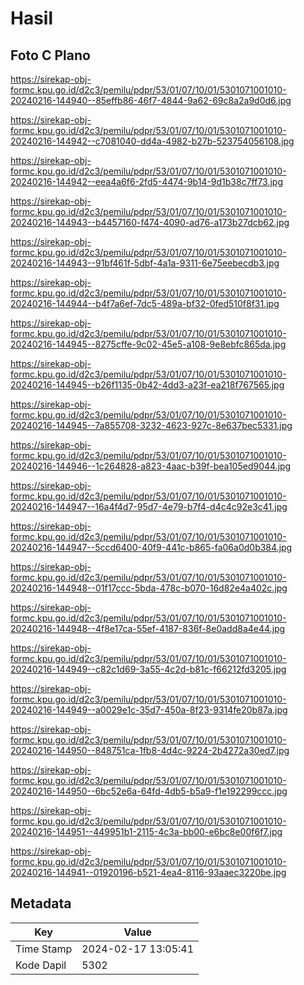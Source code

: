 # Hasil

## Foto C Plano

https://sirekap-obj-formc.kpu.go.id/d2c3/pemilu/pdpr/53/01/07/10/01/5301071001010-20240216-144940--85effb86-46f7-4844-9a62-69c8a2a9d0d6.jpg

https://sirekap-obj-formc.kpu.go.id/d2c3/pemilu/pdpr/53/01/07/10/01/5301071001010-20240216-144942--c7081040-dd4a-4982-b27b-523754056108.jpg

https://sirekap-obj-formc.kpu.go.id/d2c3/pemilu/pdpr/53/01/07/10/01/5301071001010-20240216-144942--eea4a6f6-2fd5-4474-9b14-9d1b38c7ff73.jpg

https://sirekap-obj-formc.kpu.go.id/d2c3/pemilu/pdpr/53/01/07/10/01/5301071001010-20240216-144943--b4457160-f474-4090-ad76-a173b27dcb62.jpg

https://sirekap-obj-formc.kpu.go.id/d2c3/pemilu/pdpr/53/01/07/10/01/5301071001010-20240216-144943--91bf461f-5dbf-4a1a-9311-6e75eebecdb3.jpg

https://sirekap-obj-formc.kpu.go.id/d2c3/pemilu/pdpr/53/01/07/10/01/5301071001010-20240216-144944--b4f7a6ef-7dc5-489a-bf32-0fed510f8f31.jpg

https://sirekap-obj-formc.kpu.go.id/d2c3/pemilu/pdpr/53/01/07/10/01/5301071001010-20240216-144945--8275cffe-9c02-45e5-a108-9e8ebfc865da.jpg

https://sirekap-obj-formc.kpu.go.id/d2c3/pemilu/pdpr/53/01/07/10/01/5301071001010-20240216-144945--b26f1135-0b42-4dd3-a23f-ea218f767565.jpg

https://sirekap-obj-formc.kpu.go.id/d2c3/pemilu/pdpr/53/01/07/10/01/5301071001010-20240216-144945--7a855708-3232-4623-927c-8e637bec5331.jpg

https://sirekap-obj-formc.kpu.go.id/d2c3/pemilu/pdpr/53/01/07/10/01/5301071001010-20240216-144946--1c264828-a823-4aac-b39f-bea105ed9044.jpg

https://sirekap-obj-formc.kpu.go.id/d2c3/pemilu/pdpr/53/01/07/10/01/5301071001010-20240216-144947--16a4f4d7-95d7-4e79-b7f4-d4c4c92e3c41.jpg

https://sirekap-obj-formc.kpu.go.id/d2c3/pemilu/pdpr/53/01/07/10/01/5301071001010-20240216-144947--5ccd6400-40f9-441c-b865-fa06a0d0b384.jpg

https://sirekap-obj-formc.kpu.go.id/d2c3/pemilu/pdpr/53/01/07/10/01/5301071001010-20240216-144948--01f17ccc-5bda-478c-b070-16d82e4a402c.jpg

https://sirekap-obj-formc.kpu.go.id/d2c3/pemilu/pdpr/53/01/07/10/01/5301071001010-20240216-144948--4f8e17ca-55ef-4187-836f-8e0add8a4e44.jpg

https://sirekap-obj-formc.kpu.go.id/d2c3/pemilu/pdpr/53/01/07/10/01/5301071001010-20240216-144949--c82c1d69-3a55-4c2d-b81c-f66212fd3205.jpg

https://sirekap-obj-formc.kpu.go.id/d2c3/pemilu/pdpr/53/01/07/10/01/5301071001010-20240216-144949--a0029e1c-35d7-450a-8f23-9314fe20b87a.jpg

https://sirekap-obj-formc.kpu.go.id/d2c3/pemilu/pdpr/53/01/07/10/01/5301071001010-20240216-144950--848751ca-1fb8-4d4c-9224-2b4272a30ed7.jpg

https://sirekap-obj-formc.kpu.go.id/d2c3/pemilu/pdpr/53/01/07/10/01/5301071001010-20240216-144950--6bc52e6a-64fd-4db5-b5a9-f1e192299ccc.jpg

https://sirekap-obj-formc.kpu.go.id/d2c3/pemilu/pdpr/53/01/07/10/01/5301071001010-20240216-144951--449951b1-2115-4c3a-bb00-e6bc8e00f6f7.jpg

https://sirekap-obj-formc.kpu.go.id/d2c3/pemilu/pdpr/53/01/07/10/01/5301071001010-20240216-144941--01920196-b521-4ea4-8116-93aaec3220be.jpg


## Metadata

| Key        | Value               |
| ---------- | ------------------- |
| Time Stamp | 2024-02-17 13:05:41 |
| Kode Dapil | 5302                |



